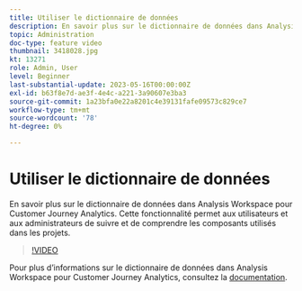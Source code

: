 ```yaml
---
title: Utiliser le dictionnaire de données
description: En savoir plus sur le dictionnaire de données dans Analysis Workspace pour Customer Journey Analytics. Cette fonctionnalité permet aux utilisateurs et aux administrateurs de suivre et de comprendre les composants utilisés dans les projets. 
topic: Administration
doc-type: feature video
thumbnail: 3418028.jpg
kt: 13271
role: Admin, User
level: Beginner
last-substantial-update: 2023-05-16T00:00:00Z
exl-id: b63f8e7d-ae3f-4e4c-a221-3a90607e3ba3
source-git-commit: 1a23bfa0e22a8201c4e39131fafe09573c829ce7
workflow-type: tm+mt
source-wordcount: '78'
ht-degree: 0%

---
```


# Utiliser le dictionnaire de données

En savoir plus sur le dictionnaire de données dans Analysis Workspace pour Customer Journey Analytics. Cette fonctionnalité permet aux utilisateurs et aux administrateurs de suivre et de comprendre les composants utilisés dans les projets. 

>[!VIDEO](https://video.tv.adobe.com/v/3418028/?quality=12&learn=on)

Pour plus d’informations sur le dictionnaire de données dans Analysis Workspace pour Customer Journey Analytics, consultez la [documentation](https://experienceleague.adobe.com/docs/analytics-platform/using/cja-components/data-dictionary/data-dictionary-overview.html?lang=fr).
